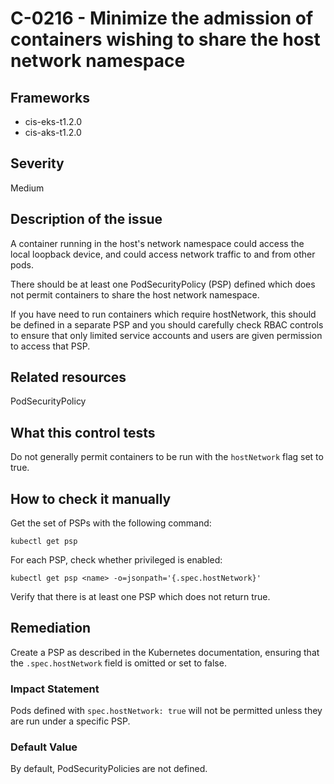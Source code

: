 # C-0216 - Minimize the admission of containers wishing to share the host network namespace

## Frameworks
* cis-eks-t1.2.0
* cis-aks-t1.2.0
 
## Severity
Medium

## Description of the issue
A container running in the host's network namespace could access the local loopback device, and could access network traffic to and from other pods.

 There should be at least one PodSecurityPolicy (PSP) defined which does not permit containers to share the host network namespace.

 If you have need to run containers which require hostNetwork, this should be defined in a separate PSP and you should carefully check RBAC controls to ensure that only limited service accounts and users are given permission to access that PSP.
 
## Related resources
PodSecurityPolicy
 
## What this control tests 
Do not generally permit containers to be run with the `hostNetwork` flag set to true.
 
## How to check it manually 
Get the set of PSPs with the following command:

 
```
kubectl get psp

```
 For each PSP, check whether privileged is enabled:

 
```
kubectl get psp <name> -o=jsonpath='{.spec.hostNetwork}'

```
 Verify that there is at least one PSP which does not return true.
 
## Remediation
Create a PSP as described in the Kubernetes documentation, ensuring that the `.spec.hostNetwork` field is omitted or set to false.
 
### Impact Statement
Pods defined with `spec.hostNetwork: true` will not be permitted unless they are run under a specific PSP.
 
### Default Value
By default, PodSecurityPolicies are not defined.
 
